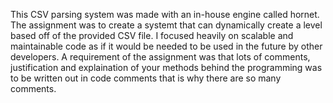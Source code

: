This CSV parsing system was made with an in-house engine called hornet. The assignment was to create a systemt that can dynamically create a level based off of the provided CSV file. I focused heavily on scalable and maintainable code as if it would be needed to be used in the future by other developers. 
A requirement of the assignment was that lots of comments, justification and explaination of your methods behind the programming was to be written out in code comments that is why there are so many comments.

